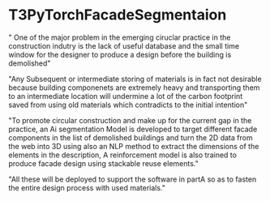 # T3PyTorchFacadeSegmentaion


" One of the major problem in the emerging ciruclar practice in the construction indutry is the lack of useful database and the small time window for the designer to produce a design before the building is demolished"

"Any Subsequent or intermediate storing of materials is in fact not desirable because building componenets are extremely heavy and transporting them to an intermediate location will undermine a lot of the carbon footprint saved from using old materials which contradicts to the initial intention"

"To promote circular construction and make up for the current gap in the practice, an Ai segmentation Model is developed to target different facade components in the list of demolished buildings and turn the 2D data from the web into 3D using also an NLP method to extract the dimensions of the elements in the description, A reinforcement model is also trained to produce facade design using stackable reuse elements."

"All these will be deployed to support the software in partA so as to fasten the entire design process with used materials."
